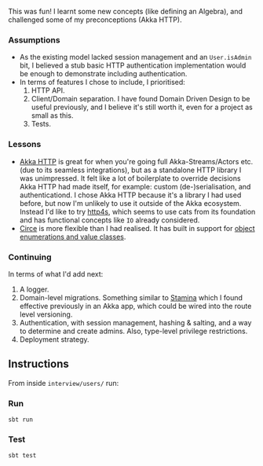 This was fun! I learnt some new concepts (like defining an Algebra), and challenged some of my preconceptions (Akka HTTP).

### Assumptions
- As the existing model lacked session management and an `User.isAdmin` bit, I believed a stub basic HTTP authentication implementation would be enough to demonstrate including authentication.
- In terms of features I chose to include, I prioritised:
   1. HTTP API.
   2. Client/Domain separation. I have found Domain Driven Design to be useful previously, and I believe it's still worth it, even for a project as small as this.
   3. Tests.
 
 ### Lessons
 - [Akka HTTP](https://doc.akka.io/docs/akka-http/current/) is great for when you're going full Akka-Streams/Actors etc. (due to its seamless integrations), but as a standalone HTTP library I was unimpressed. It felt like a lot of boilerplate to override decisions Akka HTTP had made itself, for example: custom (de-)serialisation, and authenticationd. I chose Akka HTTP because it's a library I had used before, but now I'm unlikely to use it outside of the Akka ecosystem. Instead I'd like to try [http4s](https://github.com/http4s/http4s), which seems to use cats from its foundation and has functional concepts like `IO` already considered.
 - [Circe](https://github.com/circe/circe) is more flexible than I had realised. It has built in support for [object enumerations and value classes](https://github.com/circe/circe/blob/master/modules/generic-extras/src/main/scala/io/circe/generic/extras/semiauto.scala#L43-L61).
 
 ### Continuing
 In terms of what I'd add next:
 1. A logger.
 2. Domain-level migrations. Something similar to [Stamina](https://github.com/scalapenos/stamina) which I found effective previously in an Akka app, which could be wired into the route level versioning.
 3. Authentication, with session management, hashing & salting, and a way to determine and create admins. Also, type-level privilege restrictions.
 4. Deployment strategy.

## Instructions
From inside `interview/users/` run:

### Run
```
sbt run
```

### Test
```
sbt test
```
